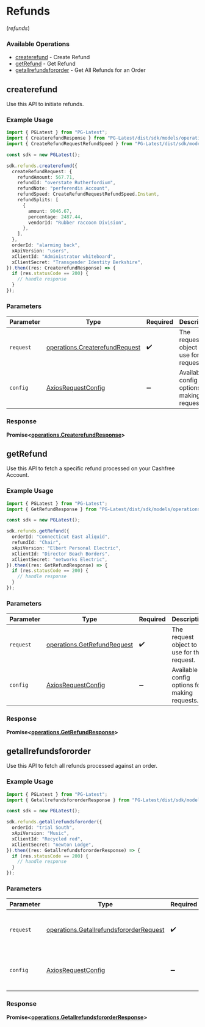 # Refunds
(*refunds*)

### Available Operations

* [createrefund](#createrefund) - Create Refund
* [getRefund](#getrefund) - Get Refund
* [getallrefundsfororder](#getallrefundsfororder) - Get All Refunds for an Order

## createrefund

Use this API to initiate refunds.

### Example Usage

```typescript
import { PGLatest } from "PG-Latest";
import { CreaterefundResponse } from "PG-Latest/dist/sdk/models/operations";
import { CreateRefundRequestRefundSpeed } from "PG-Latest/dist/sdk/models/shared";

const sdk = new PGLatest();

sdk.refunds.createrefund({
  createRefundRequest: {
    refundAmount: 567.71,
    refundId: "overstate Rutherfordium",
    refundNote: "perferendis Account",
    refundSpeed: CreateRefundRequestRefundSpeed.Instant,
    refundSplits: [
      {
        amount: 9046.67,
        percentage: 2487.44,
        vendorId: "Rubber raccoon Division",
      },
    ],
  },
  orderId: "alarming back",
  xApiVersion: "users",
  xClientId: "Administrator whiteboard",
  xClientSecret: "Transgender Identity Berkshire",
}).then((res: CreaterefundResponse) => {
  if (res.statusCode == 200) {
    // handle response
  }
});
```

### Parameters

| Parameter                                                                        | Type                                                                             | Required                                                                         | Description                                                                      |
| -------------------------------------------------------------------------------- | -------------------------------------------------------------------------------- | -------------------------------------------------------------------------------- | -------------------------------------------------------------------------------- |
| `request`                                                                        | [operations.CreaterefundRequest](../../models/operations/createrefundrequest.md) | :heavy_check_mark:                                                               | The request object to use for the request.                                       |
| `config`                                                                         | [AxiosRequestConfig](https://axios-http.com/docs/req_config)                     | :heavy_minus_sign:                                                               | Available config options for making requests.                                    |


### Response

**Promise<[operations.CreaterefundResponse](../../models/operations/createrefundresponse.md)>**


## getRefund

Use this API to fetch a specific refund processed on your Cashfree Account.

### Example Usage

```typescript
import { PGLatest } from "PG-Latest";
import { GetRefundResponse } from "PG-Latest/dist/sdk/models/operations";

const sdk = new PGLatest();

sdk.refunds.getRefund({
  orderId: "Connecticut East aliquid",
  refundId: "Chair",
  xApiVersion: "Elbert Personal Electric",
  xClientId: "Director Beach Borders",
  xClientSecret: "networks Electric",
}).then((res: GetRefundResponse) => {
  if (res.statusCode == 200) {
    // handle response
  }
});
```

### Parameters

| Parameter                                                                  | Type                                                                       | Required                                                                   | Description                                                                |
| -------------------------------------------------------------------------- | -------------------------------------------------------------------------- | -------------------------------------------------------------------------- | -------------------------------------------------------------------------- |
| `request`                                                                  | [operations.GetRefundRequest](../../models/operations/getrefundrequest.md) | :heavy_check_mark:                                                         | The request object to use for the request.                                 |
| `config`                                                                   | [AxiosRequestConfig](https://axios-http.com/docs/req_config)               | :heavy_minus_sign:                                                         | Available config options for making requests.                              |


### Response

**Promise<[operations.GetRefundResponse](../../models/operations/getrefundresponse.md)>**


## getallrefundsfororder

Use this API to fetch all refunds processed against an order.

### Example Usage

```typescript
import { PGLatest } from "PG-Latest";
import { GetallrefundsfororderResponse } from "PG-Latest/dist/sdk/models/operations";

const sdk = new PGLatest();

sdk.refunds.getallrefundsfororder({
  orderId: "trial South",
  xApiVersion: "Music",
  xClientId: "Recycled red",
  xClientSecret: "newton Lodge",
}).then((res: GetallrefundsfororderResponse) => {
  if (res.statusCode == 200) {
    // handle response
  }
});
```

### Parameters

| Parameter                                                                                          | Type                                                                                               | Required                                                                                           | Description                                                                                        |
| -------------------------------------------------------------------------------------------------- | -------------------------------------------------------------------------------------------------- | -------------------------------------------------------------------------------------------------- | -------------------------------------------------------------------------------------------------- |
| `request`                                                                                          | [operations.GetallrefundsfororderRequest](../../models/operations/getallrefundsfororderrequest.md) | :heavy_check_mark:                                                                                 | The request object to use for the request.                                                         |
| `config`                                                                                           | [AxiosRequestConfig](https://axios-http.com/docs/req_config)                                       | :heavy_minus_sign:                                                                                 | Available config options for making requests.                                                      |


### Response

**Promise<[operations.GetallrefundsfororderResponse](../../models/operations/getallrefundsfororderresponse.md)>**

